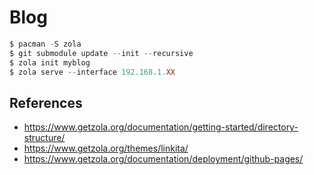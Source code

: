# Blog

```ps1
$ pacman -S zola
$ git submodule update --init --recursive
$ zola init myblog
$ zola serve --interface 192.168.1.XX
```

## References

* https://www.getzola.org/documentation/getting-started/directory-structure/
* https://www.getzola.org/themes/linkita/
* https://www.getzola.org/documentation/deployment/github-pages/